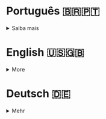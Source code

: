 # Português 🇧🇷🇵🇹

<details>
  <summary>
    Saiba mais
  </summary>
  
  # ft_printf
Projeto da [42](https://www.42lisboa.com) - Rank 1 - ft_printf

<details>
  <summary><strong>🏆 Meu desempenho</strong></summary><br />

  <img src="project-infos/desempenho.png"/>
</details>

## 📌 Habilidades

> Habilidades desenvolvidas:

- Utilização de ponteiros
- Noções de endereço de memória
- Noções de alocação e dealocação de memória
- Entendimento sobre as funções variadics
- Utilização de quantidades variáveis de parametros
- Reprodução da função printf

## ‍💻 Softwares necessários

- C compiler (clang)

## ⬇️ Compilando arquivos

```bash
	make #Compila todos as funções para a biblioteca 'libftprintf.a'.
	make all #Faz exatamente a mesma coisa que apenas 'make'.
	make libftprintf.a #Faz exatamente a mesma coisa que apenas 'make'.
	#PS: Todos os comandos listados acima criam a biblioteca, além de compilar as funções. 
```

## ⚡ Testando o projeto

```
	Para testar este projeto é necessário um arquivo de teste, pode utilizar um arquivo "main.c" como base e deve-se declarar a
	biblioteca (#include "path/ft_printf.h") no arquivo de teste.
```

## Time de desenvolvimento

> Projeto individual:

<table>
    <tr>
      <td>
        <img align="center" height="150px" width="150px" src="https://avatars.githubusercontent.com/u/67388710?v=4"/>
        <h4 align="center">Alê Rabelo</h4>
      </td>
    </tr>
  </table>

## 💬 Contatos

<div align="center" style="display: inline_block">
  <a href="https://www.linkedin.com/in/al%C3%AA-emmanuel-rabelo-guedes/" target="_blank">
    <img height="28rem" src="https://img.shields.io/badge/LinkedIn-0077B5?style=for-the-badge&logo=linkedin&logoColor=white">
  </a> 
   <a href="mailto:rabeloguedes@proton.me">
     <img src="https://img.shields.io/badge/ProtonMail-8B89CC?style=for-the-badge&logo=protonmail&logoColor=white" target="_blank">
  </a>
</div>

</details>

# English 🇺🇸🇬🇧

<details>
  <summary>
    More
  </summary>
  
  # ft_printf
Project from [42](https://www.42lisboa.com/) - Rank 1 - ft_printf

<details>
  <summary><strong>🏆 My accomplishment</strong></summary><br />

  <img src="project-infos/desempenho.png"/>

</details>

## 📌 Skills

> Practiced skills:

- Usage of pointers
- Understanding of memory address
- Understanding of memory allocation and deallocation
- Understanding of variadic functions
- Usage of variable quantities of parameters
- Reproduction of the printf function


## ‍💻 Required Softwares

- C compiler (clang)

## ⬇️ Compiling files

```bash
	make #Compiles all the functions to the library 'libftprintf.a'.
	make all #Does exactly the same as just 'make'.
	make libftprintf.a #Does exactly the same as just 'make'.
	#PS: All the commands listed above create the library, besides compiling the functions.
```

## ⚡ Testing the project

```
	To test this project it is necessary a test file, you can use a file "main.c" as base and you must declare the library
	(#include "path/ft_printf.h") in the test file.
```

## Squad

> Single person project:

<table>
    <tr>
      <td>
        <img align="center" height="150px" width="150px" src="https://avatars.githubusercontent.com/u/67388710?v=4"/>
        <h4 align="center">Alê Rabelo</h4>
      </td>
    </tr>
  </table>

## 💬 Contact

<div align="center" style="display: inline_block">
  <a href="https://www.linkedin.com/in/al%C3%AA-emmanuel-rabelo-guedes/" target="_blank">
    <img height="28rem" src="https://img.shields.io/badge/LinkedIn-0077B5?style=for-the-badge&logo=linkedin&logoColor=white">
  </a> 
   <a href="mailto:rabeloguedes@proton.me">
     <img src="https://img.shields.io/badge/ProtonMail-8B89CC?style=for-the-badge&logo=protonmail&logoColor=white" target="_blank">
  </a>
</div>

</details>

# Deutsch 🇩🇪

<details>
  <summary>
    Mehr
  </summary>
  
  # ft_printf
Projekt von [42](https://www.42lisboa.com/) - Rank 1 - ft_printf

<details>
  <summary><strong>🏆 Meine Leistung</strong></summary><br />

  <img src="project-infos/desempenho.png"/>
</details>

## 📌 Fähigkeiten

> Ausgeübte Fähigkeiten:

- Verwendung von Zeigern
- Verständnis der Speicheradresse
- Verständnis der Speicherzuweisung und -freigabe
- Verständnis von Variadic-Funktionen
- Verwendung variabler Mengen von Parametern
- Reproduktion der printf-Funktion

## ‍💻 Benötigte Software

- C compiler (clang)

## ⬇️ Dateien zusammenstellen

```bash
	make #Kompiliert alle Funktionen in die Bibliothek 'libftprintf.a'.
	make all #Macht genau das gleiche wie nur 'make'.
	make libftprintf.a #Macht genau das gleiche wie nur 'make'.
	#PS: Alle oben aufgeführten Befehle erstellen die Bibliothek und kompilieren die Funktionen.
```

## ⚡ Projekt Testing

```
	Um dieses Projekt zu testen, ist eine Testdatei erforderlich. Sie können eine Datei "main.c" als Basis verwenden und müssen die Bibliothek deklarieren
	(#include "path/ft_printf.h") in der Testdatei.
```

## Entwickungsteam

> Einzelperson Projekt:

  <table>
    <tr>
      <td>
        <img align="center" height="150px" width="150px" src="https://avatars.githubusercontent.com/u/67388710?v=4"/>
        <h4 align="center">Alê Rabelo</h4>
      </td>
  </table>

## 💬 Kontakt

<div align="center" style="display: inline_block">
  <a href="https://www.linkedin.com/in/al%C3%AA-emmanuel-rabelo-guedes/" target="_blank">
    <img height="28rem" src="https://img.shields.io/badge/LinkedIn-0077B5?style=for-the-badge&logo=linkedin&logoColor=white">
  </a> 
   <a href="mailto:rabeloguedes@proton.me">
     <img src="https://img.shields.io/badge/ProtonMail-8B89CC?style=for-the-badge&logo=protonmail&logoColor=white" target="_blank">
  </a>
</div>

</details>
